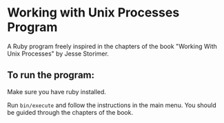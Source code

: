 # Working with Unix Processes Program

A Ruby program freely inspired in the chapters of the book "Working With Unix Processes" by Jesse Storimer.

## To run the program:

Make sure you have ruby installed.

Run ```bin/execute``` and follow the instructions in the main menu. You should be guided through the chapters of the book.

